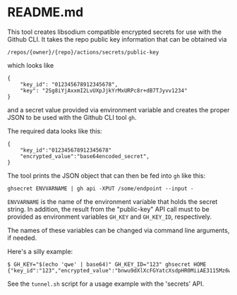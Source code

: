 # README.md

This tool creates libsodium compatible encrypted secrets for use with the Github
CLI.  It takes the repo public key information that can be obtained via

    /repos/{owner}/{repo}/actions/secrets/public-key

which looks like

    {
        "key_id": "012345678912345678",
        "key": "2Sg8iYjAxxmI2LvUXpJjkYrMxURPc8r+dB7TJyvv1234"
    }

and a secret value provided via environment variable and creates the proper JSON
to be used with the Github CLI tool `gh`.

The required data looks like this:

    {
        "key_id":"012345678912345678"
        "encrypted_value":"base64encoded_secret",
    }

The tool prints the JSON object that can then be fed into `gh` like this:

    ghsecret ENVVARNAME | gh api -XPUT /some/endpoint --input -

`ENVVARNAME` is the name of the environment variable that holds the secret
string.  In addition, the result from the "public-key" API call must to be
provided as environment variables `GH_KEY` and `GH_KEY_ID`, respectively.

The names of these variables can be changed via command line arguments, if needed.

Here's a silly example:

    $ GH_KEY="$(echo 'qwe' | base64)" GH_KEY_ID="123" ghsecret HOME
    {"key_id":"123","encrypted_value":"bnwu9dXlXcFGYatcXsdpHR0MiiAE3115Mz6wkDrdNACQZSo+1JgPHrhaJCEEnbVpGF5YJMa3tJGGyeb2vqY="}

See the `tunnel.sh` script for a usage example with the 'secrets' API.

